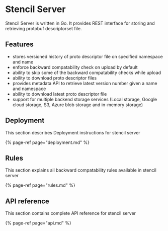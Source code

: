 # Stencil Server

Stencil Server is written in Go. It provides REST interface for storing and retrieving protobuf descriptorset file.

## Features

 - stores versioned history of proto descriptor file on specified namespace and name
 - enforce backward compatability check on upload by default
 - ability to skip some of the backward compatability checks while upload
 - ability to download proto descriptor files
 - provides metadata API to retrieve latest version number given a name and namespace
 - ability to download latest proto descriptor file
 - support for multiple backend storage services (Local storage, Google cloud storage, S3, Azure blob storage and in-memory storage)

## Deployment

This section describes Deployment instructions for stencil server

{% page-ref page="deployment.md" %}

## Rules

This section explains all backward compatability rules available in stencil server

{% page-ref page="rules.md" %}

## API reference

This section contains complete API reference for stencil server

{% page-ref page="api.md" %}
